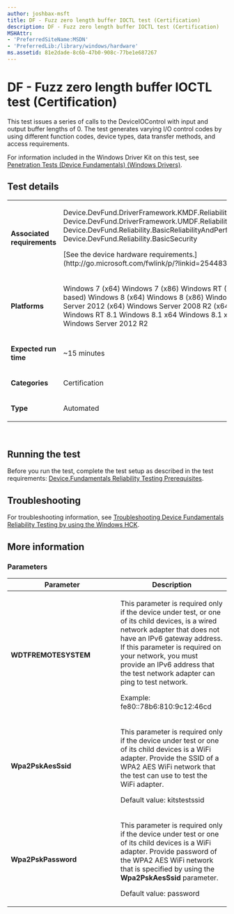 ```yaml
---
author: joshbax-msft
title: DF - Fuzz zero length buffer IOCTL test (Certification)
description: DF - Fuzz zero length buffer IOCTL test (Certification)
MSHAttr:
- 'PreferredSiteName:MSDN'
- 'PreferredLib:/library/windows/hardware'
ms.assetid: 81e2dade-8c6b-47b0-908c-77be1e687267
---
```


# DF - Fuzz zero length buffer IOCTL test (Certification)


This test issues a series of calls to the DeviceIOControl with input and output buffer lengths of 0. The test generates varying I/O control codes by using different function codes, device types, data transfer methods, and access requirements.

For information included in the Windows Driver Kit on this test, see [Penetration Tests (Device Fundamentals) (Windows Drivers)](http://msdn.microsoft.com/library/windows/hardware/jj673014.aspx).

## Test details


<table>
<colgroup>
<col width="50%" />
<col width="50%" />
</colgroup>
<tbody>
<tr class="odd">
<td><p><strong>Associated requirements</strong></p></td>
<td><p>Device.DevFund.DriverFramework.KMDF.Reliability Device.DevFund.DriverFramework.UMDF.Reliability Device.DevFund.Reliability.BasicReliabilityAndPerformance Device.DevFund.Reliability.BasicSecurity</p>
<p>[See the device hardware requirements.](http://go.microsoft.com/fwlink/p/?linkid=254483)</p></td>
</tr>
<tr class="even">
<td><p><strong>Platforms</strong></p></td>
<td><p>Windows 7 (x64) Windows 7 (x86) Windows RT (ARM-based) Windows 8 (x64) Windows 8 (x86) Windows Server 2012 (x64) Windows Server 2008 R2 (x64) Windows RT 8.1 Windows 8.1 x64 Windows 8.1 x86 Windows Server 2012 R2</p></td>
</tr>
<tr class="odd">
<td><p><strong>Expected run time</strong></p></td>
<td><p>~15 minutes</p></td>
</tr>
<tr class="even">
<td><p><strong>Categories</strong></p></td>
<td><p>Certification</p></td>
</tr>
<tr class="odd">
<td><p><strong>Type</strong></p></td>
<td><p>Automated</p></td>
</tr>
</tbody>
</table>

 

## Running the test


Before you run the test, complete the test setup as described in the test requirements: [Device.Fundamentals Reliability Testing Prerequisites](devicefundamentals-reliability-testing-prerequisites.md).

## Troubleshooting


For troubleshooting information, see [Troubleshooting Device Fundamentals Reliability Testing by using the Windows HCK](troubleshooting-device-fundamentals-reliability-testing-by-using-the-windows-hck.md).

## More information


### Parameters

<table>
<colgroup>
<col width="50%" />
<col width="50%" />
</colgroup>
<thead>
<tr class="header">
<th>Parameter</th>
<th>Description</th>
</tr>
</thead>
<tbody>
<tr class="odd">
<td><p><strong>WDTFREMOTESYSTEM</strong></p></td>
<td><p>This parameter is required only if the device under test, or one of its child devices, is a wired network adapter that does not have an IPv6 gateway address. If this parameter is required on your network, you must provide an IPv6 address that the test network adapter can ping to test network.</p>
<p>Example: fe80::78b6:810:9c12:46cd</p></td>
</tr>
<tr class="even">
<td><p><strong>Wpa2PskAesSsid</strong></p></td>
<td><p>This parameter is required only if the device under test or one of its child devices is a WiFi adapter. Provide the SSID of a WPA2 AES WiFi network that the test can use to test the WiFi adapter.</p>
<p>Default value: kitstestssid</p></td>
</tr>
<tr class="odd">
<td><p><strong>Wpa2PskPassword</strong></p></td>
<td><p>This parameter is required only if the device under test or one of its child devices is a WiFi adapter. Provide password of the WPA2 AES WiFi network that is specified by using the <strong>Wpa2PskAesSsid</strong> parameter.</p>
<p>Default value: password</p></td>
</tr>
</tbody>
</table>

 

 

 






